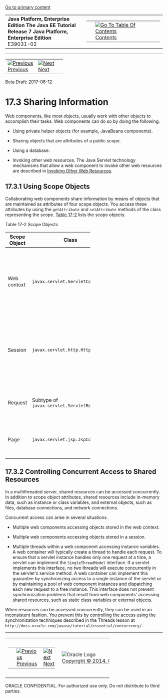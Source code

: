 [Go to primary content](#BEGIN)

<table>
<colgroup>
<col width="50%" />
<col width="50%" />
</colgroup>
<tbody>
<tr class="odd">
<td><strong>Java Platform, Enterprise Edition The Java EE Tutorial</strong><br />
<strong>Release 7 Java Platform, Enterprise Edition</strong><br />
E39031-02</td>
<td><table>
<tbody>
<tr class="odd">
<td> </td>
<td><a href="toc.htm"><img src="../../dcommon/gifs/toc.gif" alt="Go To Table Of Contents" /><br />
<span class="icon">Contents</span></a></td>
</tr>
</tbody>
</table></td>
</tr>
</tbody>
</table>

-----

<table>
<tbody>
<tr class="odd">
<td><a href="servlets002.htm"><img src="../../dcommon/gifs/leftnav.gif" alt="Previous" /><br />
<span class="icon">Previous</span></a> </td>
<td><a href="servlets004.htm"><img src="../../dcommon/gifs/rightnav.gif" alt="Next" /><br />
<span class="icon">Next</span></a></td>
<td> </td>
</tr>
</tbody>
</table>

Beta Draft: 2017-06-12

# 17.3 Sharing Information

Web components, like most objects, usually work with other objects to
accomplish their tasks. Web components can do so by doing the following.

  - Using private helper objects (for example, JavaBeans components).

  - Sharing objects that are attributes of a public scope.

  - Using a database.

  - Invoking other web resources. The Java Servlet technology mechanisms
    that allow a web component to invoke other web resources are
    described in [Invoking Other Web Resources](servlets007.htm#BNAGI).

## 17.3.1 Using Scope Objects

Collaborating web components share information by means of objects that
are maintained as attributes of four scope objects. You access these
attributes by using the `getAttribute` and `setAttribute` methods of the
class representing the scope. [Table 17-2](#BNAFQ) lists the scope
objects.

Table 17-2 Scope Objects

<table style="width:54%;">
<colgroup>
<col width="16%" />
<col width="38%" />
<col width="0%" />
</colgroup>
<thead>
<tr class="header">
<th>Scope Object</th>
<th>Class</th>
<th>Accessible From</th>
</tr>
</thead>
<tbody>
<tr class="odd">
<td><p>Web context</p></td>
<td><p><code dir="ltr">javax.servlet.ServletContext</code></p></td>
<td><p>Web components within a web context. See <a href="servlets008.htm#BNAGL">Accessing the Web Context</a>.</p></td>
</tr>
<tr class="even">
<td><p>Session</p></td>
<td><p><code dir="ltr">javax.servlet.http.HttpSession</code></p></td>
<td><p>Web components handling a request that belongs to the session. See <a href="servlets009.htm#BNAGM">Maintaining Client State</a>.</p></td>
</tr>
<tr class="odd">
<td><p>Request</p></td>
<td><p>Subtype of <code dir="ltr">javax.servlet.ServletRequest</code></p></td>
<td><p>Web components handling the request.</p></td>
</tr>
<tr class="even">
<td><p>Page</p></td>
<td><p><code dir="ltr">javax.servlet.jsp.JspContext</code></p></td>
<td><p>The JSP page that creates the object.</p></td>
</tr>
</tbody>
</table>

  

## 17.3.2 Controlling Concurrent Access to Shared Resources

In a multithreaded server, shared resources can be accessed
concurrently. In addition to scope object attributes, shared resources
include in-memory data, such as instance or class variables, and
external objects, such as files, database connections, and network
connections.

Concurrent access can arise in several situations.

  - Multiple web components accessing objects stored in the web context.

  - Multiple web components accessing objects stored in a session.

  - Multiple threads within a web component accessing instance
    variables. A web container will typically create a thread to handle
    each request. To ensure that a servlet instance handles only one
    request at a time, a servlet can implement the `SingleThreadModel`
    interface. If a servlet implements this interface, no two threads
    will execute concurrently in the servlet's service method. A web
    container can implement this guarantee by synchronizing access to a
    single instance of the servlet or by maintaining a pool of web
    component instances and dispatching each new request to a free
    instance. This interface does not prevent synchronization problems
    that result from web components' accessing shared resources, such as
    static class variables or external objects.

When resources can be accessed concurrently, they can be used in an
inconsistent fashion. You prevent this by controlling the access using
the synchronization techniques described in the Threads lesson at
`http://docs.oracle.com/javase/tutorial/essential/concurrency/`.

-----

<table style="width:66%;">
<colgroup>
<col width="33%" />
<col width="0%" />
<col width="33%" />
</colgroup>
<tbody>
<tr class="odd">
<td><table style="width:96%;">
<colgroup>
<col width="0%" />
<col width="48%" />
<col width="48%" />
</colgroup>
<tbody>
<tr class="odd">
<td> </td>
<td><a href="servlets002.htm"><img src="../../dcommon/gifs/leftnav.gif" alt="Previous" /><br />
<span class="icon">Previous</span></a> </td>
<td><a href="servlets004.htm"><img src="../../dcommon/gifs/rightnav.gif" alt="Next" /><br />
<span class="icon">Next</span></a></td>
</tr>
</tbody>
</table></td>
<td><img src="../../dcommon/gifs/oracle.gif" alt="Oracle Logo" class="copyrightlogo" /> <a href="../../dcommon/html/cpyr.htm"><br />
<span class="copyrightlogo">Copyright © 2014, Oracle and/or its affiliates. All rights reserved.</span></a></td>
<td><table>
<tbody>
<tr class="odd">
<td> </td>
<td><a href="toc.htm"><img src="../../dcommon/gifs/toc.gif" alt="Go To Table Of Contents" /><br />
<span class="icon">Contents</span></a></td>
</tr>
</tbody>
</table></td>
</tr>
</tbody>
</table>

ORACLE CONFIDENTIAL. For authorized use only. Do not distribute to third parties.
